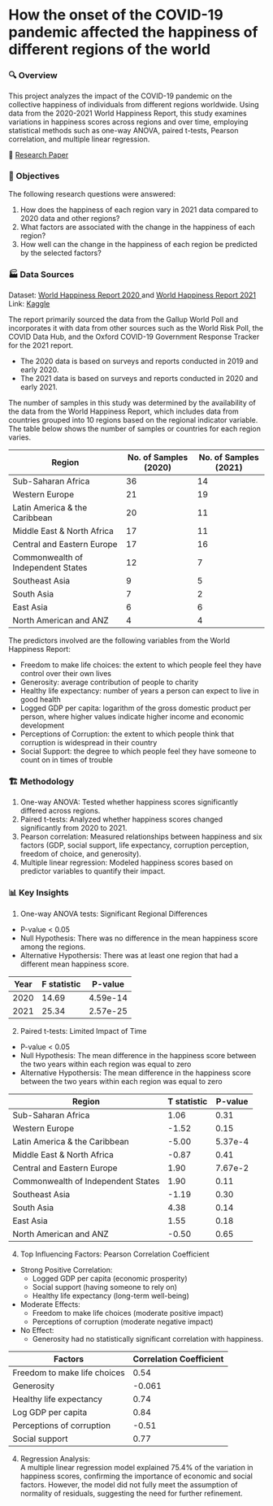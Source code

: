 # How the onset of the COVID-19 pandemic affected the happiness of different regions of the world

### 🔍 Overview

This project analyzes the impact of the COVID-19 pandemic on the collective happiness of individuals from different regions worldwide. Using data from the 2020-2021 World Happiness Report, this study examines variations in happiness scores across regions and over time, employing statistical methods such as one-way ANOVA, paired t-tests, Pearson correlation, and multiple linear regression.

🔗 [Research Paper](https://github.com/MaryNathalie/How-the-onset-of-the-COVID-19-pandemic-affected-the-happiness-of-different-regions-of-the-world/blob/main/documents/written_report.pdf)

### 🎯 Objectives

The following research questions were answered:
1. How does the happiness of each region vary in 2021 data compared to 2020 data and other regions?
2. What factors are associated with the change in the happiness of each region?
3. How well can the change in the happiness of each region be predicted by the selected factors?

### 🏭 Data Sources

Dataset: [World Happiness Report 2020 ](https://worldhappiness.report/ed/2020/)and [World Happiness Report 2021](https://worldhappiness.report/ed/2021/)  
Link: [Kaggle](https://www.kaggle.com/datasets/ajaypalsinghlo/world-happiness-report-2021)  

The report primarily sourced the data from the Gallup World Poll and incorporates it with data from other sources such as the World Risk Poll, the COVID Data Hub, and the Oxford COVID-19 Government Response Tracker for the 2021 report.
- The 2020 data is based on surveys and reports conducted in 2019 and early 2020.
- The 2021 data is based on surveys and reports conducted in 2020 and early 2021.

The number of samples in this study was determined by the availability of the data from the World Happiness Report, which includes data from countries grouped into 10 regions based on the regional indicator variable. The table below shows the number of samples or countries for each region varies.

<div align="center">

| Region                                 | No. of Samples (2020) | No. of Samples (2021) |
|----------------------------------------|----------------------|----------------------|
| Sub-Saharan Africa                     | 36                   | 14                   |
| Western Europe                         | 21                   | 19                   |
| Latin America & the Caribbean          | 20                   | 11                   |
| Middle East & North Africa             | 17                   | 11                   |
| Central and Eastern Europe             | 17                   | 16                   |
| Commonwealth of Independent States     | 12                   | 7                    |
| Southeast Asia                         | 9                    | 5                    |
| South Asia                             | 7                    | 2                    |
| East Asia                              | 6                    | 6                    |
| North American and ANZ                 | 4                    | 4                    |

</div>

The predictors involved are the following variables from the World Happiness Report:
- Freedom to make life choices: the extent to which people feel they have control over their own lives
- Generosity: average contribution of people to charity
- Healthy life expectancy: number of years a person can expect to live in good health
- Logged GDP per capita: logarithm of the gross domestic product per person, where higher values indicate higher income and economic development
- Perceptions of Corruption: the extent to which people think that corruption is widespread in their country
- Social Support: the degree to which people feel they have someone to count on in times of trouble

### 🏗 Methodology
1. One-way ANOVA: Tested whether happiness scores significantly differed across regions.
2. Paired t-tests: Analyzed whether happiness scores changed significantly from 2020 to 2021.
3. Pearson correlation: Measured relationships between happiness and six factors (GDP, social support, life expectancy, corruption perception, freedom of choice, and generosity).
4. Multiple linear regression: Modeled happiness scores based on predictor variables to quantify their impact.

### 📊 Key Insights
1. One-way ANOVA tests: Significant Regional Differences
- P-value < 0.05
- Null Hypothesis: There was no difference in the mean happiness score among the regions.
- Alternative Hypothersis: There was at least one region that had a different mean happiness score. 
<div align="center">

| Year                                 | F statistic    | P-value     |
|--------------------------------------|----------------|-------------|
| 2020                                 | 14.69          | 4.59e-14    |
| 2021                                 | 25.34          | 2.57e-25    |

</div>

2. Paired t-tests: Limited Impact of Time
- P-value < 0.05
- Null Hypothesis: The mean difference in the happiness score between the two years within each region was equal to zero
- Alternative Hypothersis: The mean difference in the happiness score between the two years within each region was equal to zero

<div align="center">

| Region                                 |  T statistic    | P-value     |
|----------------------------------------|-----------------|-------------|
| Sub-Saharan Africa                     | 1.06            | 0.31        |
| Western Europe                         | -1.52           | 0.15        |
| Latin America & the Caribbean          | -5.00           | 5.37e-4     |
| Middle East & North Africa             | -0.87           | 0.41        |
| Central and Eastern Europe             | 1.90            | 7.67e-2     |
| Commonwealth of Independent States     | 1.90            | 0.11        |
| Southeast Asia                         | -1.19           | 0.30        |
| South Asia                             | 4.38            | 0.14        |
| East Asia                              | 1.55            | 0.18        |
| North American and ANZ                 | -0.50           | 0.65        |

</div>

4. Top Influencing Factors: Pearson Correlation Coefficient
  - Strong Positive Correlation:
    - Logged GDP per capita (economic prosperity)
    - Social support (having someone to rely on)
    - Healthy life expectancy (long-term well-being)
  - Moderate Effects:
    - Freedom to make life choices (moderate positive impact)
    - Perceptions of corruption (moderate negative impact)
  - No Effect:
    - Generosity had no statistically significant correlation with happiness.

<div align="center">

| Factors                            |  Correlation Coefficient |
|------------------------------------|--------------------------|
| Freedom to make life choices       | 0.54                     | 
| Generosity                         | -0.061                   |
| Healthy life expectancy            | 0.74                     | 
| Log GDP per capita                 | 0.84                     | 
| Perceptions of corruption          | -0.51                    | 
| Social support                     | 0.77                     | 

</div>

4. Regression Analysis:  
A multiple linear regression model explained 75.4% of the variation in happiness scores, confirming the importance of economic and social factors. However, the model did not fully meet the assumption of normality of residuals, suggesting the need for further refinement.

